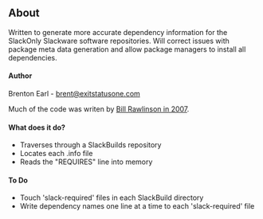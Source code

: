 ## About

Written to generate more accurate dependency information for the
SlackOnly Slackware software repositories.  Will correct issues with
package meta data generation and allow package managers to install all
dependencies.

#### Author

Brenton Earl - brent@exitstatusone.com

Much of the code was writen by [Bill Rawlinson in
2007](http://code.rawlinson.us/2007/02/ruby-directory-traversal.html).


#### What does it do?

*  Traverses through a SlackBuilds repository
*  Locates each .info file
*  Reads the "REQUIRES" line into memory

#### To Do

*  Touch 'slack-required' files in each SlackBuild directory
*  Write dependency names one line at a time to each 'slack-required'
   file

